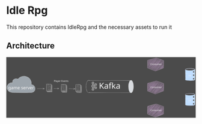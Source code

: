 # Idle Rpg

This repository contains IdleRpg and the necessary assets to run it

## Architecture

![Architecture Diagram](./docs/Architecture.svg)

